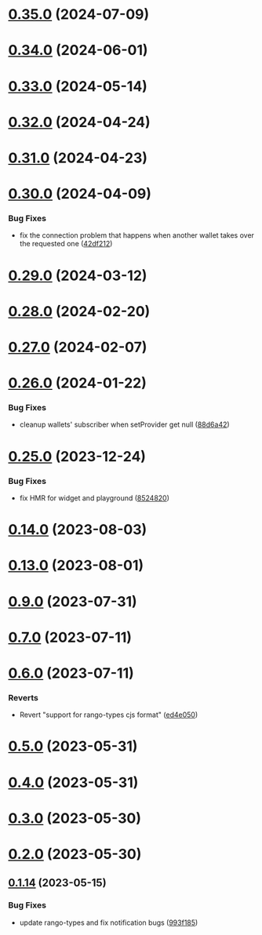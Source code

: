 # [0.35.0](https://github.com/rango-exchange/rango-client/compare/provider-phantom@0.33.0...provider-phantom@0.35.0) (2024-07-09)



# [0.34.0](https://github.com/rango-exchange/rango-client/compare/provider-phantom@0.33.0...provider-phantom@0.34.0) (2024-06-01)



# [0.33.0](https://github.com/rango-exchange/rango-client/compare/provider-phantom@0.32.0...provider-phantom@0.33.0) (2024-05-14)



# [0.32.0](https://github.com/rango-exchange/rango-client/compare/provider-phantom@0.31.0...provider-phantom@0.32.0) (2024-04-24)



# [0.31.0](https://github.com/rango-exchange/rango-client/compare/provider-phantom@0.30.0...provider-phantom@0.31.0) (2024-04-23)



# [0.30.0](https://github.com/rango-exchange/rango-client/compare/provider-phantom@0.29.0...provider-phantom@0.30.0) (2024-04-09)


### Bug Fixes

* fix the connection problem that happens when another wallet takes over the requested one ([42df212](https://github.com/rango-exchange/rango-client/commit/42df2120aadd84c95045b0bf76844c19305fb59a))



# [0.29.0](https://github.com/rango-exchange/rango-client/compare/provider-phantom@0.28.0...provider-phantom@0.29.0) (2024-03-12)



# [0.28.0](https://github.com/rango-exchange/rango-client/compare/provider-phantom@0.27.0...provider-phantom@0.28.0) (2024-02-20)



# [0.27.0](https://github.com/rango-exchange/rango-client/compare/provider-phantom@0.26.0...provider-phantom@0.27.0) (2024-02-07)



# [0.26.0](https://github.com/rango-exchange/rango-client/compare/provider-phantom@0.25.0...provider-phantom@0.26.0) (2024-01-22)


### Bug Fixes

* cleanup wallets' subscriber when setProvider get null ([88d6a42](https://github.com/rango-exchange/rango-client/commit/88d6a423c49b34b3d9ff567e22df36c3b009bb76))



# [0.25.0](https://github.com/rango-exchange/rango-client/compare/provider-phantom@0.23.0...provider-phantom@0.25.0) (2023-12-24)


### Bug Fixes

* fix HMR for widget and playground ([8524820](https://github.com/rango-exchange/rango-client/commit/8524820f10cf0b8921f3db0c4f620ff98daa4103))



# [0.14.0](https://github.com/rango-exchange/rango-client/compare/provider-phantom@0.13.0...provider-phantom@0.14.0) (2023-08-03)



# [0.13.0](https://github.com/rango-exchange/rango-client/compare/provider-phantom@0.12.0...provider-phantom@0.13.0) (2023-08-01)



# [0.9.0](https://github.com/rango-exchange/rango-client/compare/provider-phantom@0.8.0...provider-phantom@0.9.0) (2023-07-31)



# [0.7.0](https://github.com/rango-exchange/rango-client/compare/provider-phantom@0.6.0...provider-phantom@0.7.0) (2023-07-11)



# [0.6.0](https://github.com/rango-exchange/rango-client/compare/provider-phantom@0.5.0...provider-phantom@0.6.0) (2023-07-11)


### Reverts

* Revert "support for rango-types cjs format" ([ed4e050](https://github.com/rango-exchange/rango-client/commit/ed4e050bfc0dcde7aeffa6b0d73b02080a5721eb))



# [0.5.0](https://github.com/rango-exchange/rango-client/compare/provider-phantom@0.4.0...provider-phantom@0.5.0) (2023-05-31)



# [0.4.0](https://github.com/rango-exchange/rango-client/compare/provider-phantom@0.3.0...provider-phantom@0.4.0) (2023-05-31)



# [0.3.0](https://github.com/rango-exchange/rango-client/compare/provider-phantom@0.2.0...provider-phantom@0.3.0) (2023-05-30)



# [0.2.0](https://github.com/rango-exchange/rango-client/compare/provider-phantom@0.1.15...provider-phantom@0.2.0) (2023-05-30)



## [0.1.14](https://github.com/rango-exchange/rango-client/compare/provider-phantom@0.1.13...provider-phantom@0.1.14) (2023-05-15)


### Bug Fixes

* update rango-types and fix notification bugs ([993f185](https://github.com/rango-exchange/rango-client/commit/993f185e0b8c5e5e15a2c65ba2d85d1f9c8daa90))



